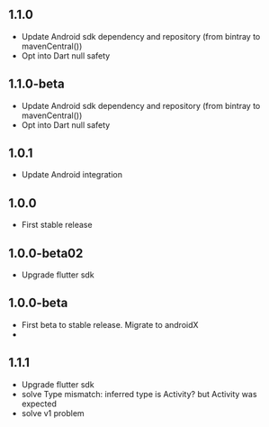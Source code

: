 ## 1.1.0

* Update Android sdk dependency and repository (from bintray to mavenCentral())
* Opt into Dart null safety

## 1.1.0-beta

* Update Android sdk dependency and repository (from bintray to mavenCentral())
* Opt into Dart null safety

## 1.0.1

* Update Android integration

## 1.0.0

* First stable release

## 1.0.0-beta02

* Upgrade flutter sdk

## 1.0.0-beta

* First beta to stable release. Migrate to androidX
*
## 1.1.1

* Upgrade flutter sdk
* solve Type mismatch: inferred type is Activity? but Activity was expected
* solve v1 problem

